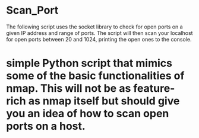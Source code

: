 # Scan_Port
The following script uses the socket library to check for open ports on a given IP address and range of ports. 
The script will then scan your localhost for open ports between 20 and 1024, printing the open ones to the console.

 # simple Python script that mimics some of the basic functionalities of nmap. This will not be as feature-rich as nmap itself but should give you an idea of how to scan open ports on a host.
